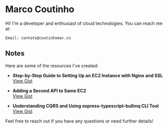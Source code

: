# Marco Coutinho

Hi! I'm a developer and enthusiast of cloud technologies. You can reach me at:

    Email: contato@coutinhomar.co

## Notes

Here are some of the resources I've created:

- **Step-by-Step Guide to Setting Up an EC2 Instance with Nginx and SSL**  
  [View Gist](https://gist.github.com/coutinhomarco/77336a4cac563ea7fa670e10d09222ec)

- **Adding a Second API to Same EC2**  
  [View Gist](https://gist.github.com/coutinhomarco/97d3518c98869c4dfc96384ee296faac)

- **Understanding CQRS and Using express-typescript-bullmq CLI Tool**<br/>
  [View Gist](https://gist.github.com/coutinhomarco/5af53431c142eba58e4fa989d174fff8)


Feel free to reach out if you have any questions or need further details!
